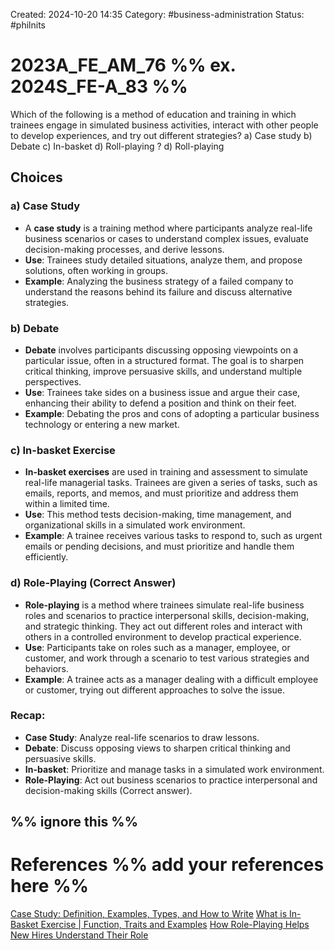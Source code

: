 Created: 2024-10-20 14:35
Category: #business-administration 
Status: #philnits



# 2023A_FE_AM_76 %% ex. 2024S_FE-A_83 %%

Which of the following is a method of education and training in which trainees engage in simulated business activities, interact with other people to develop experiences, and try out different strategies?
a) Case study
b) Debate
c) In-basket
d) Roll-playing
? 
d) Roll-playing

## Choices 

### a) **Case Study**

- A **case study** is a training method where participants analyze real-life business scenarios or cases to understand complex issues, evaluate decision-making processes, and derive lessons.
- **Use**: Trainees study detailed situations, analyze them, and propose solutions, often working in groups.
- **Example**: Analyzing the business strategy of a failed company to understand the reasons behind its failure and discuss alternative strategies.

### b) **Debate**

- **Debate** involves participants discussing opposing viewpoints on a particular issue, often in a structured format. The goal is to sharpen critical thinking, improve persuasive skills, and understand multiple perspectives.
- **Use**: Trainees take sides on a business issue and argue their case, enhancing their ability to defend a position and think on their feet.
- **Example**: Debating the pros and cons of adopting a particular business technology or entering a new market.

### c) **In-basket Exercise**

- **In-basket exercises** are used in training and assessment to simulate real-life managerial tasks. Trainees are given a series of tasks, such as emails, reports, and memos, and must prioritize and address them within a limited time.
- **Use**: This method tests decision-making, time management, and organizational skills in a simulated work environment.
- **Example**: A trainee receives various tasks to respond to, such as urgent emails or pending decisions, and must prioritize and handle them efficiently.

### d) **Role-Playing** (Correct Answer)

- **Role-playing** is a method where trainees simulate real-life business roles and scenarios to practice interpersonal skills, decision-making, and strategic thinking. They act out different roles and interact with others in a controlled environment to develop practical experience.
- **Use**: Participants take on roles such as a manager, employee, or customer, and work through a scenario to test various strategies and behaviors.
- **Example**: A trainee acts as a manager dealing with a difficult employee or customer, trying out different approaches to solve the issue.

### Recap:

- **Case Study**: Analyze real-life scenarios to draw lessons.
- **Debate**: Discuss opposing views to sharpen critical thinking and persuasive skills.
- **In-basket**: Prioritize and manage tasks in a simulated work environment.
- **Role-Playing**: Act out business scenarios to practice interpersonal and decision-making skills (Correct answer).



%% ignore this %%
---









# References %% add your references here %%
[Case Study: Definition, Examples, Types, and How to Write](https://www.verywellmind.com/how-to-write-a-psychology-case-study-2795722)
[What is In- Basket Exercise | Function, Traits and Examples](https://www.peoplehum.com/glossary/in-basket-technique#:~:text=The%20in%2Dbasket%20strategy%20involves,and%20communicate%20with%20them%20all.)
[How Role-Playing Helps New Hires Understand Their Role](https://www.linkedin.com/advice/3/how-can-you-use-role-playing-help-new-hires-understand-jupdf#:~:text=Role%2Dplaying%20is%20a%20form,conflict%2C%20or%20a%20compliance%20issue.)